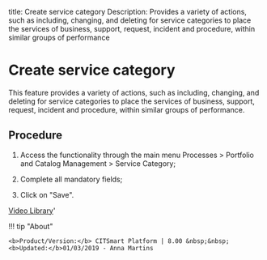 title: Create service category
Description: Provides a variety of actions, such as including, changing, and deleting for service categories to place the services of business, support, request, incident and procedure, within similar groups of performance
# Create service category

This feature provides a variety of actions, such as including, changing, and deleting for service categories to place the services of business, support, request, incident and procedure, within similar groups of performance.

Procedure
-------------

1.  Access the functionality through the main menu Processes \> Portfolio and
    Catalog Management \> Service Category;

2.  Complete all mandatory fields;

3.  Click on "Save".


<i class='fa fa-youtube-play  fa-2x' style='color:#97ce17;vertical-align: middle;'> </i> [Video Library](https://www.youtube.com/playlist?list=PLB5qK2uzf2RPsG8HdkE7qEHB39yEI_T8y)'

!!! tip "About"

    <b>Product/Version:</b> CITSmart Platform | 8.00 &nbsp;&nbsp;
    <b>Updated:</b>01/03/2019 - Anna Martins
